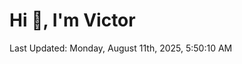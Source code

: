 <h1>Hi 👋, I'm Victor </h1>

<!--RECENT_ACTIVITY:start-->
<!--RECENT_ACTIVITY:end-->

<!--RECENT_ACTIVITY:last_update-->
Last Updated: Monday, August 11th, 2025, 5:50:10 AM
<!--RECENT_ACTIVITY:last_update_end-->
